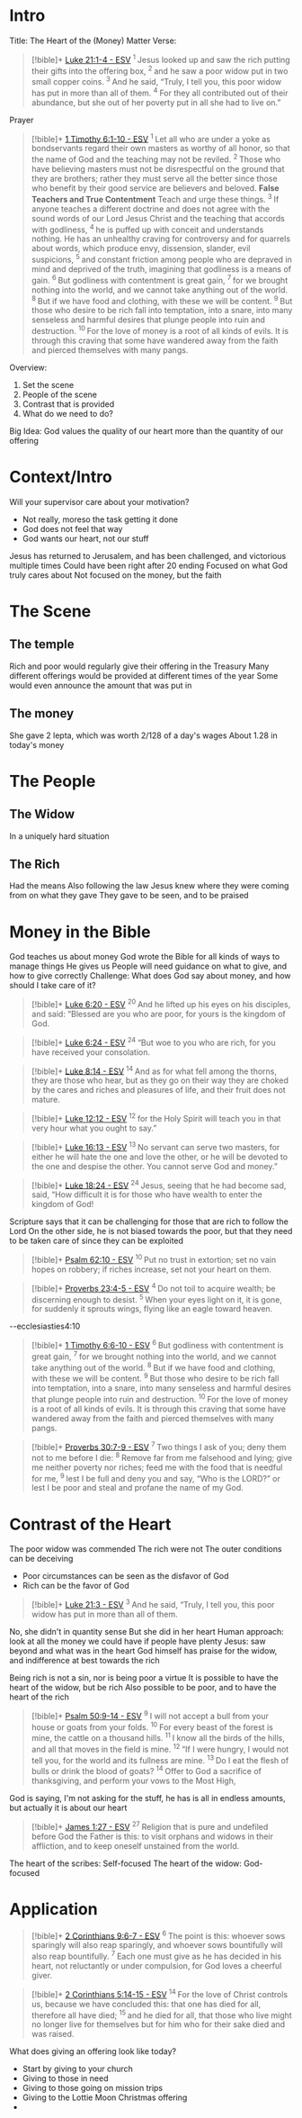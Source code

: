 # Intro
Title: The Heart of the (Money) Matter
Verse:
> [!bible]+ [Luke 21:1-4 - ESV](https://bolls.life/ESV/42/21/)
>  <sup> 1 </sup>Jesus  looked up and saw the rich putting their gifts into the offering box, <sup> 2 </sup>and he saw a poor widow put in two small copper coins. <sup> 3 </sup>And he said, “Truly, I tell you, this poor widow has put in more than all of them. <sup> 4 </sup>For they all contributed out of their abundance, but she out of her poverty put in all she had to live on.”

Prayer
> [!bible]+ [1 Timothy 6:1-10 - ESV](https://bolls.life/ESV/54/6/)
>  <sup> 1 </sup>Let all who are under a yoke as bondservants  regard their own masters as worthy of all honor, so that the name of God and the teaching may not be reviled. <sup> 2 </sup>Those who have believing masters must not be disrespectful on the ground that they are brothers; rather they must serve all the better since those who benefit by their good service are believers and beloved. <b>False Teachers and True Contentment</b>  Teach and urge these things. <sup> 3 </sup>If anyone teaches a different doctrine and does not agree with the sound  words of our Lord Jesus Christ and the teaching that accords with godliness, <sup> 4 </sup>he is puffed up with conceit and understands nothing. He has an unhealthy craving for controversy and for quarrels about words, which produce envy, dissension, slander, evil suspicions, <sup> 5 </sup>and constant friction among people who are depraved in mind and deprived of the truth, imagining that godliness is a means of gain. <sup> 6 </sup>But godliness with contentment is great gain, <sup> 7 </sup>for we brought nothing into the world, and  we cannot take anything out of the world. <sup> 8 </sup>But if we have food and clothing, with these we will be content. <sup> 9 </sup>But those who desire to be rich fall into temptation, into a snare, into many senseless and harmful desires that plunge people into ruin and destruction. <sup> 10 </sup>For the love of money is a root of all kinds of evils. It is through this craving that some have wandered away from the faith and pierced themselves with many pangs.


Overview:
1. Set the scene
2. People of the scene
3. Contrast that is provided
4. What do we need to do?

Big Idea:
God values the quality of our heart more than the quantity of our offering 

# Context/Intro
Will your supervisor care about your motivation?
- Not really, moreso the task getting it done 
- God does not feel that way
- God wants our heart, not our stuff

Jesus has returned to Jerusalem, and has been challenged, and victorious multiple times
Could have been right after 20 ending
Focused on what God truly cares about
Not focused on the money, but the faith

# The Scene
## The temple
Rich and poor would regularly give their offering in the Treasury
Many different offerings would be provided at different times of the year
Some would even announce the amount that was put in
## The money
She gave 2 lepta, which was worth 2/128 of a day's wages
About 1.28 in today's money

# The People
## The Widow
In a uniquely hard situation
## The Rich
Had the means
Also following the law
Jesus knew where they were coming from on what they gave
They gave to be seen, and to be praised
# Money in the Bible
God teaches us about money
God wrote the Bible for all kinds of ways to manage things He gives us
People will need guidance on what to give, and how to give correctly 
Challenge: What does God say about money, and how should I take care of it?
> [!bible]+ [Luke 6:20 - ESV](https://bolls.life/ESV/42/6/)
>  <sup> 20 </sup>And he lifted up his eyes on his disciples, and said: “Blessed are you who are poor, for yours is the kingdom of God.

> [!bible]+ [Luke 6:24 - ESV](https://bolls.life/ESV/42/6/)
>  <sup> 24 </sup>“But woe to you who are rich, for you have received your consolation.

> [!bible]+ [Luke 8:14 - ESV](https://bolls.life/ESV/42/8/)
>  <sup> 14 </sup>And as for what fell among the thorns, they are those who hear, but as they go on their way they are choked by the cares and riches and pleasures of life, and their fruit does not mature.

> [!bible]+ [Luke 12:12 - ESV](https://bolls.life/ESV/42/12/)
>  <sup> 12 </sup>for the Holy Spirit will teach you in that very hour what you ought to say.”

> [!bible]+ [Luke 16:13 - ESV](https://bolls.life/ESV/42/16/)
>  <sup> 13 </sup>No servant can serve two masters, for either he will hate the one and love the other, or he will be devoted to the one and despise the other. You cannot serve God and money.”

> [!bible]+ [Luke 18:24 - ESV](https://bolls.life/ESV/42/18/)
>  <sup> 24 </sup>Jesus, seeing that he had become sad, said,  “How difficult it is for those who have wealth to enter the kingdom of God!

Scripture says that it can be challenging for those that are rich to follow the Lord
On the other side, he is not biased towards the poor, but that they need to be taken care of since they can be exploited

> [!bible]+ [Psalm 62:10 - ESV](https://bolls.life/ESV/19/62/)
>  <sup> 10 </sup>Put no trust in extortion; set no vain hopes on robbery; if riches increase, set not your heart on them.

> [!bible]+ [Proverbs 23:4-5 - ESV](https://bolls.life/ESV/20/23/)
>  <sup> 4 </sup>Do not toil to acquire wealth; be discerning enough to desist. <sup> 5 </sup>When your eyes light on it, it is gone, for suddenly it sprouts wings, flying like an eagle toward heaven.

--ecclesiasties4:10
> [!bible]+ [1 Timothy 6:6-10 - ESV](https://bolls.life/ESV/54/6/)
>  <sup> 6 </sup>But godliness with contentment is great gain, <sup> 7 </sup>for we brought nothing into the world, and  we cannot take anything out of the world. <sup> 8 </sup>But if we have food and clothing, with these we will be content. <sup> 9 </sup>But those who desire to be rich fall into temptation, into a snare, into many senseless and harmful desires that plunge people into ruin and destruction. <sup> 10 </sup>For the love of money is a root of all kinds of evils. It is through this craving that some have wandered away from the faith and pierced themselves with many pangs.

> [!bible]+ [Proverbs 30:7-9 - ESV](https://bolls.life/ESV/20/30/)
>  <sup> 7 </sup>Two things I ask of you; deny them not to me before I die: <sup> 8 </sup>Remove far from me falsehood and lying; give me neither poverty nor riches; feed me with the food that is needful for me, <sup> 9 </sup>lest I be full and deny you and say, “Who is the LORD?” or lest I be poor and steal and profane the name of my God.

# Contrast of the Heart
The poor widow was commended
The rich were not
The outer conditions can be deceiving
- Poor circumstances can be seen as the disfavor of God
- Rich can be the favor of God

> [!bible]+ [Luke 21:3 - ESV](https://bolls.life/ESV/42/21/)
>  <sup> 3 </sup>And he said, “Truly, I tell you, this poor widow has put in more than all of them.

No, she didn't in quantity sense
But she did in her heart
Human approach: look at all the money we could have if people have plenty
Jesus: saw beyond and what was in the heart
God himself has praise for the widow, and indifference at best towards the rich

Being rich is not a sin, nor is being poor a virtue
It is possible to have the heart of the widow, but be rich
Also possible to be poor, and to have the heart of the rich

> [!bible]+ [Psalm 50:9-14 - ESV](https://bolls.life/ESV/19/50/)
>  <sup> 9 </sup>I will not accept a bull from your house or goats from your folds. <sup> 10 </sup>For every beast of the forest is mine, the cattle on a thousand hills. <sup> 11 </sup>I know all the birds of the hills, and all that moves in the field is mine. <sup> 12 </sup>“If I were hungry, I would not tell you, for the world and its fullness are mine. <sup> 13 </sup>Do I eat the flesh of bulls or drink the blood of goats? <sup> 14 </sup>Offer to God a sacrifice of thanksgiving,  and perform your vows to the Most High,

God is saying, I'm not asking for the stuff, he has is all in endless amounts, but actually it is about our heart

> [!bible]+ [James 1:27 - ESV](https://bolls.life/ESV/59/1/)
>  <sup> 27 </sup>Religion that is pure and undefiled before God the Father is this: to visit orphans and widows in their affliction, and to keep oneself unstained from the world.

The heart of the scribes: Self-focused
The heart of the widow: God-focused

# Application
> [!bible]+ [2 Corinthians 9:6-7 - ESV](https://bolls.life/ESV/47/9/)
>  <sup> 6 </sup>The point is this: whoever sows sparingly will also reap sparingly, and whoever sows bountifully  will also reap bountifully. <sup> 7 </sup>Each one must give as he has decided in his heart, not reluctantly or under compulsion, for God loves a cheerful giver.

> [!bible]+ [2 Corinthians 5:14-15 - ESV](https://bolls.life/ESV/47/5/)
>  <sup> 14 </sup>For the love of Christ controls us, because we have concluded this: that one has died for all, therefore all have died; <sup> 15 </sup>and he died for all, that those who live might no longer live for themselves but for him who for their sake died and was raised.

What does giving an offering look like today?
- Start by giving to your church
- Giving to those in need
- Giving to those going on mission trips
- Giving to the Lottie Moon Christmas offering
- 